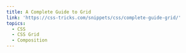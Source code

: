 ```yaml
---
title: A Complete Guide to Grid
link: 'https://css-tricks.com/snippets/css/complete-guide-grid/'
topics:
  - CSS
  - CSS Grid
  - Composition
---
```


